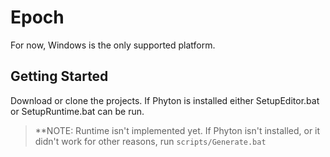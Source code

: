 # Epoch
For now, Windows is the only supported platform.

## Getting Started

Download or clone the projects.
If Phyton is installed either SetupEditor.bat or SetupRuntime.bat can be run.
> **NOTE: Runtime isn't implemented yet.
If Phyton isn't installed, or it didn't work for other reasons, run `scripts/Generate.bat`
